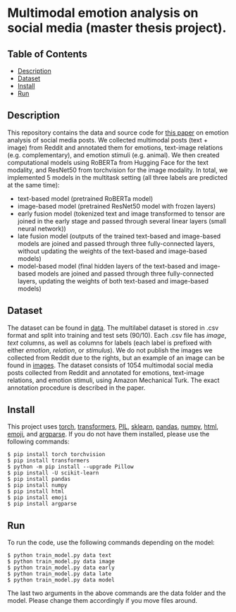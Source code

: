 # Multimodal emotion analysis on social media (master thesis project).

## Table of Contents
* [Description](#Description)
* [Dataset](#Dataset)
* [Install](#Install)
* [Run](#Run)

## Description
This repository contains the data and source code for [this paper](https://arxiv.org/abs/2202.07427) on emotion analysis of social media posts. We collected multimodal posts (text + image) from Reddit and annotated them for emotions, text-image relations (e.g. complementary), and emotion stimuli (e.g. animal). We then created computational models using RoBERTa from Hugging Face for the text modality, and ResNet50 from torchvision for the image modality. In total, we implemented 5 models in the multitask setting (all three labels are predicted at the same time):
* text-based model (pretrained RoBERTa model)
* image-based model (pretrained ResNet50 model with frozen layers)
* early fusion model (tokenized text and image transformed to tensor are joined in the early stage and passed through several linear layers (small neural network))
* late fusion model (outputs of the trained text-based and image-based models are joined and passed through three fully-connected layers, without updating the weights of the text-based and image-based models)
* model-based model (final hidden layers of the text-based and image-based models are joined and passed through three fully-connected layers, updating the weights of both text-based and image-based models)

## Dataset
The dataset can be found in [data](data/). The multilabel dataset is stored in .csv format and split into training and test sets (90/10). Each .csv file has *image*, *text* columns, as well as columns for labels (each label is prefixed with either *emotion*, *relation*, or *stimulus*). We do not publish the images we collected from Reddit due to the rights, but an example of an image can be found in [images](data/images).
The dataset consists of 1054 multimodal social media posts collected from Reddit and annotated for emotions, text-image relations, and emotion stimuli, using Amazon Mechanical Turk. The exact annotation procedure is described in the paper.

## Install
This project uses [torch](https://pytorch.org/get-started/locally/), [transformers](https://huggingface.co/docs/transformers/index), [PIL](https://pillow.readthedocs.io/en/stable/index.html), [sklearn](https://pypi.org/project/scikit-learn/), [pandas](https://pypi.org/project/pandas/), [numpy](https://numpy.org), [html](https://pypi.org/project/html/), [emoji](https://pypi.org/project/emoji/), and [argparse](https://pypi.org/project/argparse/). If you do not have them installed, please use the following commands:

```
$ pip install torch torchvision
$ pip install transformers
$ python -m pip install --upgrade Pillow
$ pip install -U scikit-learn
$ pip install pandas
$ pip install numpy
$ pip install html
$ pip install emoji
$ pip install argparse
```

## Run
To run the code, use the following commands depending on the model:
```
$ python train_model.py data text
$ python train_model.py data image
$ python train_model.py data early
$ python train_model.py data late
$ python train_model.py data model
```

The last two arguments in the above commands are the data folder and the model. Please change them accordingly if you move files around.
